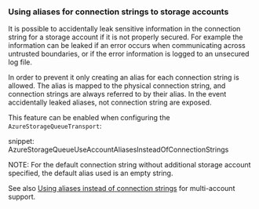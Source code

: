 

### Using aliases for connection strings to storage accounts

It is possible to accidentally leak sensitive information in the connection string for a storage account if it is not properly secured. For example the information can be leaked if an error occurs when communicating across untrusted boundaries, or if the error information is logged to an unsecured log file.

In order to prevent it only creating an alias for each connection string is allowed. The alias is mapped to the physical connection string, and connection strings are always referred to by their alias. In the event accidentally leaked aliases, not connection string are exposed.

This feature can be enabled when configuring the `AzureStorageQueueTransport`:

snippet: AzureStorageQueueUseAccountAliasesInsteadOfConnectionStrings

NOTE: For the default connection string without additional storage account specified, the default alias used is an empty string.

See also [Using aliases instead of connection strings](/transports/azure-storage-queues/multi-storageaccount-support.md#cross-namespace-routing-using-aliases-instead-of-connection-strings) for multi-account support.